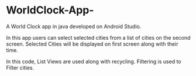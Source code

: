 # WorldClock-App-
A World Clock app in java developed on Android Studio.

In this app users can select selected cities from a list of cities on the second screen.
Selected Cities will be displayed on first screen along with their time.

In this code, List Views are used along with recycling.
Filtering is used to Filter cities.
